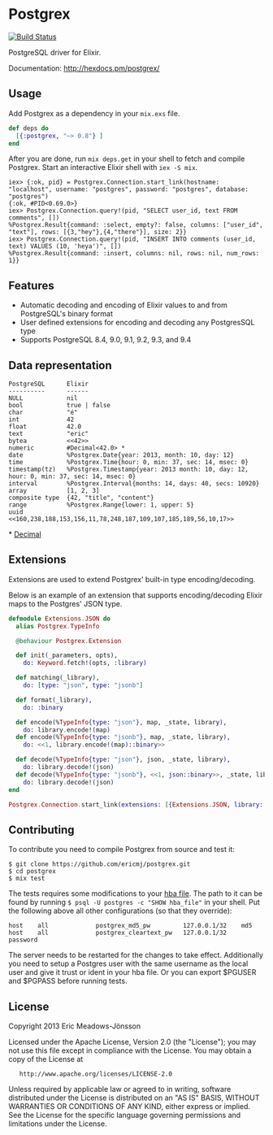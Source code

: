 # Postgrex

[![Build Status](https://travis-ci.org/ericmj/postgrex.svg?branch=master)](https://travis-ci.org/ericmj/postgrex)

PostgreSQL driver for Elixir.

Documentation: http://hexdocs.pm/postgrex/

## Usage

Add Postgrex as a dependency in your `mix.exs` file.

```elixir
def deps do
  [{:postgrex, "~> 0.8"} ]
end
```

After you are done, run `mix deps.get` in your shell to fetch and compile Postgrex. Start an interactive Elixir shell with `iex -S mix`.

```iex
iex> {:ok, pid} = Postgrex.Connection.start_link(hostname: "localhost", username: "postgres", password: "postgres", database: "postgres")
{:ok, #PID<0.69.0>}
iex> Postgrex.Connection.query!(pid, "SELECT user_id, text FROM comments", [])
%Postgrex.Result{command: :select, empty?: false, columns: ["user_id", "text"], rows: [{3,"hey"},{4,"there"}], size: 2}}
iex> Postgrex.Connection.query!(pid, "INSERT INTO comments (user_id, text) VALUES (10, 'heya')", [])
%Postgrex.Result{command: :insert, columns: nil, rows: nil, num_rows: 1}}

```

## Features

  * Automatic decoding and encoding of Elixir values to and from PostgreSQL's binary format
  * User defined extensions for encoding and decoding any PostgresSQL type
  * Supports PostgreSQL 8.4, 9.0, 9.1, 9.2, 9.3, and 9.4

## Data representation

    PostgreSQL      Elixir
    ----------      ------
    NULL            nil
    bool            true | false
    char            "é"
    int             42
    float           42.0
    text            "eric"
    bytea           <<42>>
    numeric         #Decimal<42.0> *
    date            %Postgrex.Date{year: 2013, month: 10, day: 12}
    time            %Postgrex.Time{hour: 0, min: 37, sec: 14, msec: 0}
    timestamp(tz)   %Postgrex.Timestamp{year: 2013 month: 10, day: 12, hour: 0, min: 37, sec: 14, msec: 0}
    interval        %Postgrex.Interval{months: 14, days: 40, secs: 10920}
    array           [1, 2, 3]
    composite type  {42, "title", "content"}
    range           %Postgrex.Range{lower: 1, upper: 5}
    uuid            <<160,238,188,153,156,11,78,248,187,109,107,185,189,56,10,17>>

\* [Decimal](http://github.com/ericmj/decimal)

## Extensions

Extensions are used to extend Postgrex' built-in type encoding/decoding.

Below is an example of an extension that supports encoding/decoding Elixir maps
to the Postgres' JSON type.

```elixir
defmodule Extensions.JSON do
  alias Postgrex.TypeInfo

  @behaviour Postgrex.Extension

  def init(_parameters, opts),
    do: Keyword.fetch!(opts, :library)

  def matching(_library),
    do: [type: "json", type: "jsonb"]

  def format(_library),
    do: :binary

  def encode(%TypeInfo{type: "json"}, map, _state, library),
    do: library.encode!(map)
  def encode(%TypeInfo{type: "jsonb"}, map, _state, library),
    do: <<1, library.encode!(map)::binary>>

  def decode(%TypeInfo{type: "json"}, json, _state, library),
    do: library.decode!(json)
  def decode(%TypeInfo{type: "jsonb"}, <<1, json::binary>>, _state, library),
    do: library.decode!(json)
end

Postgrex.Connection.start_link(extensions: [{Extensions.JSON, library: Poison}], ...)
```

## Contributing

To contribute you need to compile Postgrex from source and test it:

```
$ git clone https://github.com/ericmj/postgrex.git
$ cd postgrex
$ mix test
```

The tests requires some modifications to your [hba file](http://www.postgresql.org/docs/9.3/static/auth-pg-hba-conf.html). The path to it can be found by running `$ psql -U postgres -c "SHOW hba_file"` in your shell. Put the following above all other configurations (so that they override):

```
host    all             postgrex_md5_pw         127.0.0.1/32    md5
host    all             postgrex_cleartext_pw   127.0.0.1/32    password
```

The server needs to be restarted for the changes to take effect. Additionally you need to setup a Postgres user with the same username as the local user and give it trust or ident in your hba file. Or you can export $PGUSER and $PGPASS before running tests.

## License

   Copyright 2013 Eric Meadows-Jönsson

   Licensed under the Apache License, Version 2.0 (the "License");
   you may not use this file except in compliance with the License.
   You may obtain a copy of the License at

       http://www.apache.org/licenses/LICENSE-2.0

   Unless required by applicable law or agreed to in writing, software
   distributed under the License is distributed on an "AS IS" BASIS,
   WITHOUT WARRANTIES OR CONDITIONS OF ANY KIND, either express or implied.
   See the License for the specific language governing permissions and
   limitations under the License.
